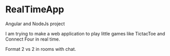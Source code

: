 # RealTimeApp

Angular and NodeJs project

I am trying to make a web application to play little games like TictacToe and Connect Four in real time.

Format 2 vs 2 in rooms with chat.

